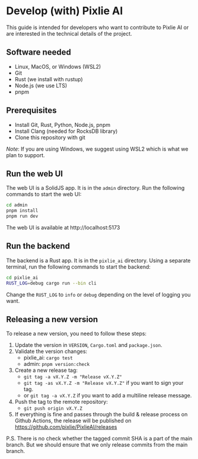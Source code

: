 # Develop (with) Pixlie AI

This guide is intended for developers who want to contribute to Pixlie AI or are interested in the technical details of
the project.

## Software needed

- Linux, MacOS, or Windows (WSL2)
- Git
- Rust (we install with rustup)
- Node.js (we use LTS)
- pnpm

## Prerequisites

- Install Git, Rust, Python, Node.js, pnpm
- Install Clang (needed for RocksDB library)
- Clone this repository with git

_Note_: If you are using Windows, we suggest using WSL2 which is what we plan to support.

## Run the web UI

The web UI is a SolidJS app. It is in the `admin` directory.
Run the following commands to start the web UI:

```bash
cd admin
pnpm install
pnpm run dev
```

The web UI is available at http://localhost:5173

## Run the backend

The backend is a Rust app. It is in the `pixlie_ai` directory.
Using a separate terminal, run the following commands to start the backend:

```bash
cd pixlie_ai
RUST_LOG=debug cargo run --bin cli
```

Change the `RUST_LOG` to `info` or `debug` depending on the level of logging you want.

## Releasing a new version

To release a new version, you need to follow these steps:

1. Update the version in `VERSION`, `Cargo.toml` and `package.json`.
2. Validate the version changes:
    - pixlie_ai: `cargo test`
    - admin: `pnpm version:check`
3. Create a new release tag:
    - `git tag -a vX.Y.Z -m "Release vX.Y.Z"`
    - `git tag -as vX.Y.Z -m "Release vX.Y.Z"` if you want to sign your tag.
    - or `git tag -a vX.Y.Z` if you want to add a multiline release message.
4. Push the tag to the remote repository:
    - `git push origin vX.Y.Z`
5. If everything is fine and passes through the build & release process on Github Actions, the release will be published on https://github.com/pixlie/PixlieAI/releases

P.S. There is no check whether the tagged commit SHA is a part of the main branch. But we should ensure that we only release commits from the main branch.
